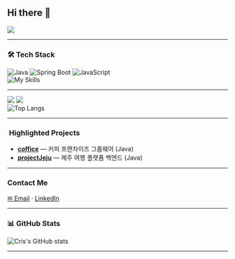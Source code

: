 ## Hi there 👋
![](http://github-profile-summary-cards.vercel.app/api/cards/profile-details?username=ddiske&theme=radical)

---

### 🛠️ Tech Stack
![Java](https://img.shields.io/badge/Java-007396?style=for-the-badge&logo=java&logoColor=white)
![Spring Boot](https://img.shields.io/badge/SpringBoot-6DB33F?style=for-the-badge&logo=springboot&logoColor=white)
![JavaScript](https://img.shields.io/badge/JavaScript-F7DF1E?style=for-the-badge&logo=javascript&logoColor=black)
<br>
![My Skills](https://skillicons.dev/icons?i=java,spring,js,react,html,css,git,github,mysql)

---

![](http://github-profile-summary-cards.vercel.app/api/cards/repos-per-language?username=ddiske&theme=radical)
![](http://github-profile-summary-cards.vercel.app/api/cards/most-commit-language?username=ddiske&theme=radical)
<br>
![Top Langs](https://github-readme-stats.vercel.app/api/top-langs/?username=ddiske&layout=compact&theme=radical)

---

### ​ Highlighted Projects
- **[coffice](https://github.com/ddiske/coffice)** — 커피 프랜차이즈 그룹웨어 (Java)
- **[projectJeju](https://github.com/ddiske/projectJeju)** — 제주 여행 플랫폼 백엔드 (Java)

---

###  Contact Me  
[✉ Email](mailto:ddiske28@gmail.com) · [LinkedIn](https://www.notion.so/22f2b771ae8080a6ac5cc48d09fbce4e)

---

### 📊 GitHub Stats
![Cris's GitHub stats](https://github-readme-stats.vercel.app/api?username=ddiske&show_icons=true&theme=default)

---

